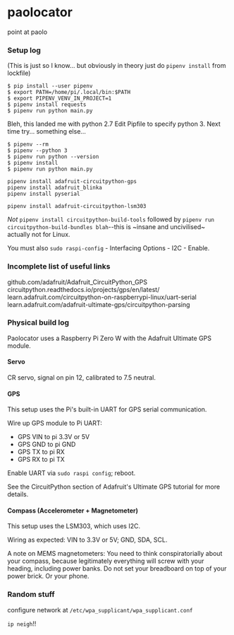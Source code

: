# paolocator
point at paolo

### Setup log

(This is just so I know... but obviously in theory just do `pipenv install` from lockfile)

```
$ pip install --user pipenv
$ export PATH=/home/pi/.local/bin:$PATH
$ export PIPENV_VENV_IN_PROJECT=1
$ pipenv install requests
$ pipenv run python main.py
```

Bleh, this landed me with python 2.7
Edit Pipfile to specify python 3. Next time try... something else...
```
$ pipenv --rm
$ pipenv --python 3
$ pipenv run python --version
$ pipenv install
$ pipenv run python main.py
```

```
pipenv install adafruit-circuitpython-gps
pipenv install adafruit_blinka
pipenv install pyserial
```

```
pipenv install adafruit-circuitpython-lsm303
```
_Not_ `pipenv install circuitpython-build-tools` followed by `pipenv run circuitpython-build-bundles blah`--this is ~insane and uncivilised~ actually not for Linux.

You must also `sudo raspi-config` - Interfacing Options - I2C - Enable.

### Incomplete list of useful links

github.com/adafruit/Adafruit_CircuitPython_GPS
circuitpython.readthedocs.io/projects/gps/en/latest/
learn.adafruit.com/circuitpython-on-raspberrypi-linux/uart-serial
learn.adafruit.com/adafruit-ultimate-gps/circuitpython-parsing


### Physical build log

Paolocator uses a Raspberry Pi Zero W with the Adafruit Ultimate GPS module.


#### Servo

CR servo, signal on pin 12, calibrated to 7.5 neutral.

#### GPS

This setup uses the Pi's built-in UART for GPS serial communication.

Wire up GPS module to Pi UART:
- GPS VIN to pi 3.3V or 5V
- GPS GND to pi GND
- GPS TX to pi RX
- GPS RX to pi TX

Enable UART via `sudo raspi config`; reboot.

See the CircuitPython section of Adafruit's Ultimate GPS tutorial for more details.

#### Compass (Accelerometer + Magnetometer)

This setup uses the LSM303, which uses I2C.

Wiring as expected: VIN to 3.3V or 5V; GND, SDA, SCL.

A note on MEMS magnetometers: You need to think conspiratorially about your compass, because legitimately everything will screw with your heading, including power banks. Do not set your breadboard on top of your power brick. Or your phone.



### Random stuff

configure network at `/etc/wpa_supplicant/wpa_supplicant.conf`

`ip neigh`!!
